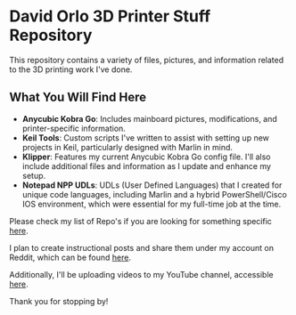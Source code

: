 # David Orlo 3D Printer Stuff Repository

This repository contains a variety of files, pictures, and information related to the 3D printing work I've done.

## What You Will Find Here

- **Anycubic Kobra Go**: Includes mainboard pictures, modifications, and printer-specific information.
- **Keil Tools**: Custom scripts I've written to assist with setting up new projects in Keil, particularly designed with Marlin in mind.
- **Klipper**: Features my current Anycubic Kobra Go config file. I'll also include additional files and information as I update and enhance my setup.
- **Notepad NPP UDLs**: UDLs (User Defined Languages) that I created for unique code languages, including Marlin and a hybrid PowerShell/Cisco IOS environment, which were essential for my full-time job at the time.

Please check my list of Repo's if you are looking for something specific [here](https://github.com/OrloDavid).

I plan to create instructional posts and share them under my account on Reddit, which can be found [here](https://www.reddit.com/user/Azyn_One/submitted/).

Additionally, I'll be uploading videos to my YouTube channel, accessible [here](https://www.youtube.com/@DavidMiOo).

Thank you for stopping by!
